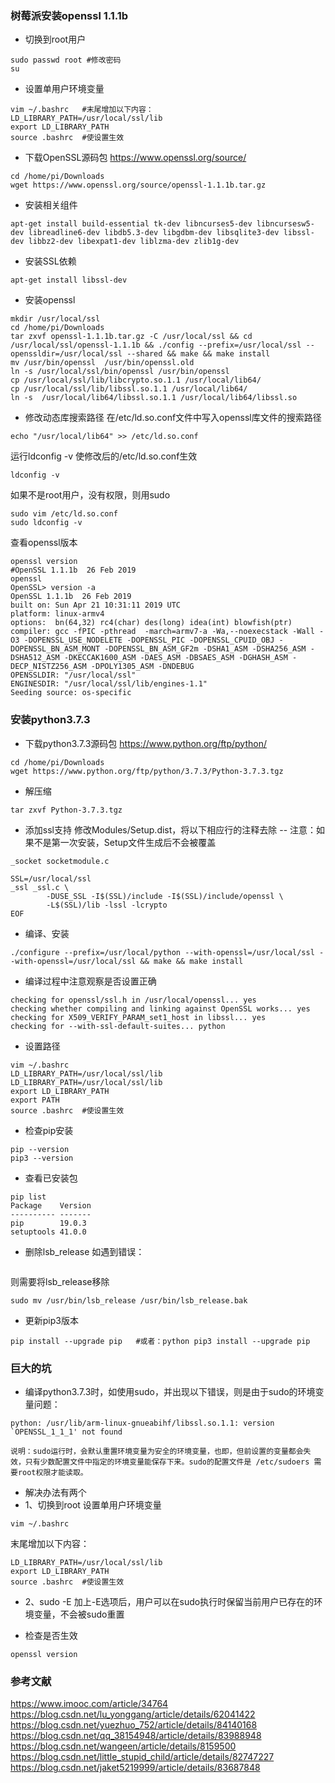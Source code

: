 ### 树莓派安装openssl 1.1.1b
- 切换到root用户
```
sudo passwd root #修改密码
su
```
- 设置单用户环境变量
```
vim ~/.bashrc   #末尾增加以下内容：
LD_LIBRARY_PATH=/usr/local/ssl/lib
export LD_LIBRARY_PATH
source .bashrc  #使设置生效
```

- 下载OpenSSL源码包 https://www.openssl.org/source/
```
cd /home/pi/Downloads
wget https://www.openssl.org/source/openssl-1.1.1b.tar.gz
```
- 安装相关组件
```
apt-get install build-essential tk-dev libncurses5-dev libncursesw5-dev libreadline6-dev libdb5.3-dev libgdbm-dev libsqlite3-dev libssl-dev libbz2-dev libexpat1-dev liblzma-dev zlib1g-dev
```
- 安装SSL依赖
```
apt-get install libssl-dev
```
- 安装openssl
```
mkdir /usr/local/ssl
cd /home/pi/Downloads
tar zxvf openssl-1.1.1b.tar.gz -C /usr/local/ssl && cd  /usr/local/ssl/openssl-1.1.1b && ./config --prefix=/usr/local/ssl --openssldir=/usr/local/ssl --shared && make && make install
mv /usr/bin/openssl  /usr/bin/openssl.old
ln -s /usr/local/ssl/bin/openssl /usr/bin/openssl
cp /usr/local/ssl/lib/libcrypto.so.1.1 /usr/local/lib64/
cp /usr/local/ssl/lib/libssl.so.1.1 /usr/local/lib64/
ln -s  /usr/local/lib64/libssl.so.1.1 /usr/local/lib64/libssl.so
```
- 修改动态库搜索路径
在/etc/ld.so.conf文件中写入openssl库文件的搜索路径
```
echo "/usr/local/lib64" >> /etc/ld.so.conf
```
运行ldconfig -v 使修改后的/etc/ld.so.conf生效
```
ldconfig -v
```
如果不是root用户，没有权限，则用sudo
```
sudo vim /etc/ld.so.conf
sudo ldconfig -v
```
查看openssl版本
```
openssl version
#OpenSSL 1.1.1b  26 Feb 2019
openssl
OpenSSL> version -a
OpenSSL 1.1.1b  26 Feb 2019
built on: Sun Apr 21 10:31:11 2019 UTC
platform: linux-armv4
options:  bn(64,32) rc4(char) des(long) idea(int) blowfish(ptr) 
compiler: gcc -fPIC -pthread  -march=armv7-a -Wa,--noexecstack -Wall -O3 -DOPENSSL_USE_NODELETE -DOPENSSL_PIC -DOPENSSL_CPUID_OBJ -DOPENSSL_BN_ASM_MONT -DOPENSSL_BN_ASM_GF2m -DSHA1_ASM -DSHA256_ASM -DSHA512_ASM -DKECCAK1600_ASM -DAES_ASM -DBSAES_ASM -DGHASH_ASM -DECP_NISTZ256_ASM -DPOLY1305_ASM -DNDEBUG
OPENSSLDIR: "/usr/local/ssl"
ENGINESDIR: "/usr/local/ssl/lib/engines-1.1"
Seeding source: os-specific
```
### 安装python3.7.3
- 下载python3.7.3源码包 https://www.python.org/ftp/python/
```
cd /home/pi/Downloads
wget https://www.python.org/ftp/python/3.7.3/Python-3.7.3.tgz
```
- 解压缩
```
tar zxvf Python-3.7.3.tgz
```
- 添加ssl支持
修改Modules/Setup.dist，将以下相应行的注释去除
-- 注意：如果不是第一次安装，Setup文件生成后不会被覆盖
```cat >> /home/pi/Downloads/Python-3.7.3/Modules/Setup.dist <<"EOF"
_socket socketmodule.c
 
SSL=/usr/local/ssl
_ssl _ssl.c \
        -DUSE_SSL -I$(SSL)/include -I$(SSL)/include/openssl \
        -L$(SSL)/lib -lssl -lcrypto
EOF
```
- 编译、安装
```
./configure --prefix=/usr/local/python --with-openssl=/usr/local/ssl --with-openssl=/usr/local/ssl && make && make install
```
- 编译过程中注意观察是否设置正确
```
checking for openssl/ssl.h in /usr/local/openssl... yes
checking whether compiling and linking against OpenSSL works... yes
checking for X509_VERIFY_PARAM_set1_host in libssl... yes
checking for --with-ssl-default-suites... python
```
- 设置路径
```
vim ~/.bashrc
LD_LIBRARY_PATH=/usr/local/ssl/lib
LD_LIBRARY_PATH=/usr/local/ssl/lib
export LD_LIBRARY_PATH
export PATH
source .bashrc  #使设置生效
```
- 检查pip安装
```
pip --version
pip3 --version
```
- 查看已安装包
```
pip list
Package    Version
---------- -------
pip        19.0.3 
setuptools 41.0.0
```
- 删除lsb_release
如遇到错误：
```subprocess.CalledProcessError: Command '('lsb_release', '-a')' returned non-zero exit status 1.
```
则需要将lsb_release移除
```
sudo mv /usr/bin/lsb_release /usr/bin/lsb_release.bak
```
- 更新pip3版本
```
pip install --upgrade pip   #或者：python pip3 install --upgrade pip
```

### 巨大的坑
- 编译python3.7.3时，如使用sudo，并出现以下错误，则是由于sudo的环境变量问题：
```
python: /usr/lib/arm-linux-gnueabihf/libssl.so.1.1: version `OPENSSL_1_1_1' not found 
```
```
说明：sudo运行时，会默认重置环境变量为安全的环境变量，也即，但前设置的变量都会失效，只有少数配置文件中指定的环境变量能保存下来。sudo的配置文件是 /etc/sudoers 需要root权限才能读取。
```
- 解决办法有两个
- 1、切换到root
设置单用户环境变量
```
vim ~/.bashrc
```
末尾增加以下内容：
```
LD_LIBRARY_PATH=/usr/local/ssl/lib
export LD_LIBRARY_PATH
source .bashrc  #使设置生效
```
- 2、sudo -E
加上-E选项后，用户可以在sudo执行时保留当前用户已存在的环境变量，不会被sudo重置

- 检查是否生效
```
openssl version
```

### 参考文献
https://www.imooc.com/article/34764
https://blog.csdn.net/lu_yonggang/article/details/62041422
https://blog.csdn.net/yuezhuo_752/article/details/84140168
https://blog.csdn.net/qq_38154948/article/details/83988948
https://blog.csdn.net/wangeen/article/details/8159500
https://blog.csdn.net/little_stupid_child/article/details/82747227
https://blog.csdn.net/jaket5219999/article/details/83687848

